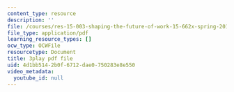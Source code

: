 ```yaml
---
content_type: resource
description: ''
file: /courses/res-15-003-shaping-the-future-of-work-15-662x-spring-2016/4d1bb5142b0f6712dae0750283e8e550_UmLCGjbeeJ8.pdf
file_type: application/pdf
learning_resource_types: []
ocw_type: OCWFile
resourcetype: Document
title: 3play pdf file
uid: 4d1bb514-2b0f-6712-dae0-750283e8e550
video_metadata:
  youtube_id: null
---
```

